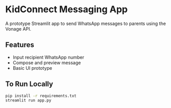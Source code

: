 # KidConnect Messaging App

A prototype Streamlit app to send WhatsApp messages to parents using the Vonage API.

## Features
- Input recipient WhatsApp number
- Compose and preview message
- Basic UI prototype

## To Run Locally

```bash
pip install -r requirements.txt
streamlit run app.py

